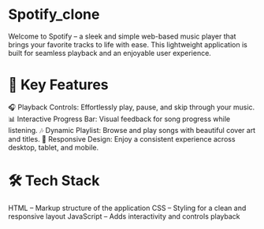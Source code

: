 # Spotify_clone
Welcome to Spotify – a sleek and simple web-based music player that brings your favorite tracks to life with ease. This lightweight application is built for seamless playback and an enjoyable user experience.

# 🚀 Key Features
🎧 Playback Controls: Effortlessly play, pause, and skip through your music.
📊 Interactive Progress Bar: Visual feedback for song progress while listening.
🎶 Dynamic Playlist: Browse and play songs with beautiful cover art and titles.
📱 Responsive Design: Enjoy a consistent experience across desktop, tablet, and mobile.

# 🛠️ Tech Stack
HTML – Markup structure of the application
CSS – Styling for a clean and responsive layout
JavaScript – Adds interactivity and controls playback
